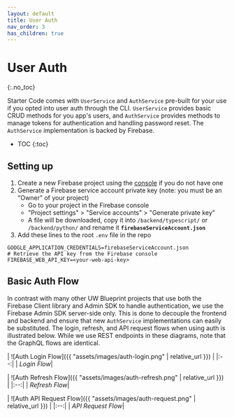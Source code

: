 ```yaml
---
layout: default
title: User Auth
nav_order: 3
has_children: true
---
```


# User Auth
{:.no_toc}

Starter Code comes with `UserService` and `AuthService` pre-built for your use if you opted into user auth through the CLI. `UserService` provides basic CRUD methods for you app's users, and `AuthService` provides methods to manage tokens for authentication and handling password reset. The `AuthService` implementation is backed by Firebase.

* TOC
{:toc}

## Setting up

1. Create a new Firebase project using the [console](https://console.firebase.google.com/) if you do not have one
2. Generate a Firebase service account private key (note: you must be an "Owner" of your project)
   - Go to your project in the Firebase console
   - "Project settings" > "Service accounts" > "Generate private key"
   - A file will be downloaded, copy it into `/backend/typescript/` or `/backend/python/` and rename it **`firebaseServiceAccount.json`**
2. Add these lines to the root `.env` file in the repo
```
GOOGLE_APPLICATION_CREDENTIALS=firebaseServiceAccount.json
# Retrieve the API key from the Firebase console
FIREBASE_WEB_API_KEY=<your-web-api-key>
```

## Basic Auth Flow

In contrast with many other UW Blueprint projects that use both the Firebase Client library and Admin SDK to handle authentication, we use the Firebase Admin SDK server-side only. This is done to decouple the frontend and backend and ensure that new `AuthService` implementations can easily be substituted. The login, refresh, and API request flows when using auth is illustrated below. While we use REST endpoints in these diagrams, note that the GraphQL flows are identical.

| ![Auth Login Flow]({{ "assets/images/auth-login.png" | relative_url }}) |
|:--:| 
| *Login Flow*|

| ![Auth Refresh Flow]({{ "assets/images/auth-refresh.png" | relative_url }}) |
|:--:| 
| *Refresh Flow*|

| ![Auth API Request Flow]({{ "assets/images/auth-request.png" | relative_url }}) |
|:--:| 
| *API Request Flow*|
